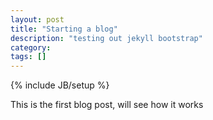 ```yaml
---
layout: post
title: "Starting a blog"
description: "testing out jekyll bootstrap"
category: 
tags: []
---
```

{% include JB/setup %}

This is the first blog post, will see how it works

